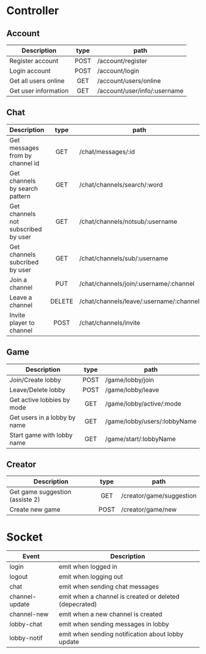 # Controller

## Account

| Description          | type | path                         |
| -------------------- | :--: | ---------------------------- |
| Register account     | POST | /account/register            |
| Login account        | POST | /account/login               |
| Get all users online |  GET | /account/users/online        |
| Get user information |  GET | /account/user/info/:username |

## Chat

| Description                         |  type  | path                                    |
| ----------------------------------- | :----: | --------------------------------------- |
| Get messages from by channel id     |   GET  | /chat/messages/:id                      |
| Get channels by search pattern      |   GET  | /chat/channels/search/:word             |
| Get channels not subscribed by user |   GET  | /chat/channels/notsub/:username         |
| Get channels subcribed by user      |   GET  | /chat/channels/sub/:username            |
| Join a channel                      |   PUT  | /chat/channels/join/:username/:channel  |
| Leave a channel                     | DELETE | /chat/channels/leave/:username/:channel |
| Invite player to channel            |  POST  | /chat/channels/invite                   |

## Game

| Description                     | type | path                         |
| ------------------------------- | :--: | ------------------------     |
| Join/Create lobby               | POST | /game/lobby/join             |
| Leave/Delete lobby              | POST | /game/lobby/leave            |
| Get active lobbies by mode      |  GET | /game/lobby/active/:mode     |
| Get users in a lobby by name    | GET  | /game/lobby/users/:lobbyName |
| Start game with lobby name      | GET  | /game/start/:lobbyName       |

## Creator
| Description                     | type | path                         |
| ------------------------------- | :--: | ------------------------     |
| Get game suggestion (assiste 2) |  GET | /creator/game/suggestion     |
| Create new game                 | POST | /creator/game/new            |

# Socket

| Event          | Description                                       |
| -------------- | ------------------------------------------------- |
| login          | emit when logged in                               |
| logout         | emit when logging out                             |
| chat           | emit when sending chat messages                   |
| channel-update | emit when a channel is created or deleted (depecrated)      |
| channel-new    | emit when a new channel is created                |
| lobby-chat     | emit when sending messages in lobby               |
| lobby-notif    | emit when sending notification about lobby update |
